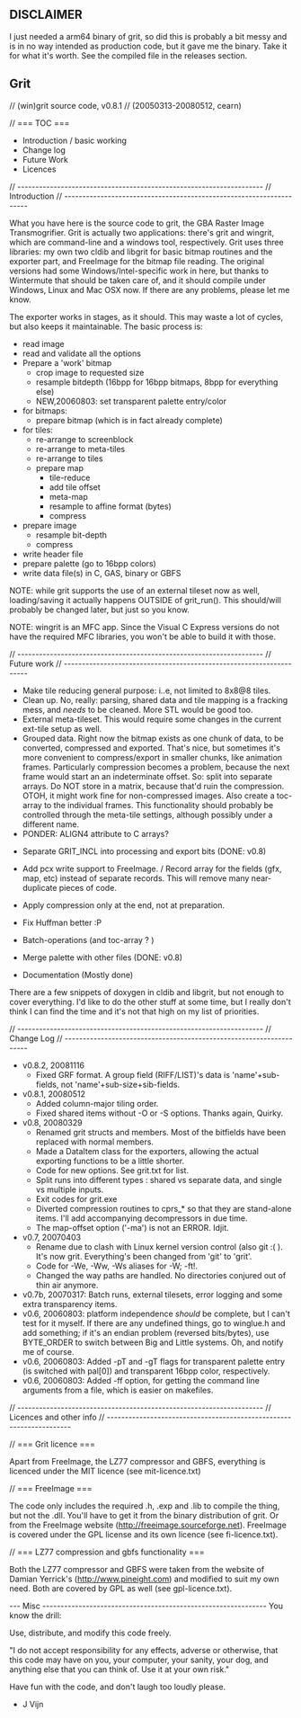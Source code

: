 ## DISCLAIMER

I just needed a arm64 binary of grit, so did this is probably a bit messy and is in no way intended as production code, but it gave me the binary. Take it for what it's worth. See the compiled file in the releases section.

## Grit

// (win)grit source code, v0.8.1
// (20050313-20080512, cearn)

// === TOC ===

* Introduction / basic working
* Change log
* Future Work
* Licences


// --------------------------------------------------------------------
// Introduction
// --------------------------------------------------------------------

  What you have here is the source code to grit, the GBA Raster
Image Transmogrifier. Grit is actually two applications: there's
grit and wingrit, which are command-line and a windows tool,
respectively.
  Grit uses three libraries: my own two cldib and libgrit for basic
bitmap routines and the exporter part, and FreeImage for the bitmap 
file reading.
  The original versions had some Windows/Intel-specific work in here, 
but thanks to Wintermute that should be taken care of, and it should 
compile under Windows, Linux and Mac OSX now. If there are any 
problems, please let me know.

The exporter works in stages, as it should. This may waste a lot of
cycles, but also keeps it maintainable. The basic process is:
- read image
- read and validate all the options
- Prepare a 'work' bitmap
  - crop image to requested size
  - resample bitdepth (16bpp for 16bpp bitmaps, 8bpp for everything
    else)
  - NEW,20060803: set transparent palette entry/color
- for bitmaps:
  - prepare bitmap (which is in fact already complete)
- for tiles:
  - re-arrange to screenblock
  - re-arrange to meta-tiles
  - re-arrange to tiles
  - prepare map
    - tile-reduce
    - add tile offset
    - meta-map
    - resample to affine format (bytes)
    - compress
- prepare image
  - resample bit-depth
  - compress
- write header file
- prepare palette (go to 16bpp colors)
- write data file(s) in C, GAS, binary or GBFS

NOTE: while grit supports the use of an external tileset now as well, 
loading/saving it actually happens OUTSIDE of grit_run(). This 
should/will probably be changed later, but just so you know.

NOTE: wingrit is an MFC app. Since the Visual C Express versions 
do not have the required MFC libraries, you won't be able to build 
it with those.


// --------------------------------------------------------------------
// Future work
// --------------------------------------------------------------------

- Make tile reducing general purpose: i..e, not limited to 8x8@8 tiles.
- Clean up. No, really: parsing, shared data and tile mapping is a 
  fracking mess, and *needs* to be cleaned. More STL would be good too.
- External meta-tileset. This would require some changes in the current 
  ext-tile setup as well.
- Grouped data. Right now the bitmap exists as one chunk of data, to 
  be converted, compressed and exported. That's nice, but sometimes
  it's more convenient to compress/export in smaller chunks, like
  animation frames. Particularly compression becomes a problem, 
  because the next frame would start an an indeterminate offset.
  So: split into separate arrays. Do NOT store in a matrix, because
  that'd ruin the compression. OTOH, it might work fine for 
  non-compressed images. Also create a toc-array to the individual 
  frames. This functionality should probably be controlled through 
  the meta-tile settings, although possibly under a different name.
- PONDER: ALIGN4 attribute to C arrays?
+ Separate GRIT_INCL into processing and export bits (DONE: v0.8)
- Add pcx write support to FreeImage.
/ Record array for the fields (gfx, map, etc) instead of separate
  records. This will remove many near-duplicate pieces of code.
- Apply compression only at the end, not at preparation.

- Fix Huffman better :P
- Batch-operations (and toc-array ? )
+ Merge palette with other files (DONE: v0.8)
- Documentation (Mostly done)

There are a few snippets of doxygen in cldib and libgrit, but not 
enough to cover everything. I'd like to do the other stuff at some 
time, but I really don't think I can find the time and it's not that
high on my list of priorities.


// --------------------------------------------------------------------
// Change Log
// --------------------------------------------------------------------

* v0.8.2, 20081116
  - Fixed GRF format. A group field (RIFF/LIST)'s data is 
    'name'+sub-fields, not 'name'+sub-size+sib-fields.
* v0.8.1, 20080512
  - Added column-major tiling order.
  - Fixed shared items without -O or -S options. Thanks again, Quirky.
* v0.8, 20080329
  - Renamed grit structs and members. Most of the bitfields have been 
    replaced with normal members.
  - Made a DataItem class for the exporters, allowing the actual exporting 
    functions to be a little shorter.
  - Code for new options. See grit.txt for list.
  - Split runs into different types : shared vs separate data, and single vs 
    multiple inputs.
  - Exit codes for grit.exe
  - Diverted compression routines to cprs_* so that they are stand-alone items.
    I'll add accompanying decompressors in due time.
  - The map-offset option ('-ma') is not an ERROR. Idjit.
* v0.7, 20070403
  - Rename due to clash with Linux kernel version control (also git :( ).
    It's now grit. Everything's been changed from 'git' to 'grit'.
  - Code for -We, -Ww, -Ws aliases for -W<n>; -ft!.
  - Changed the way paths are handled. No directories conjured out of 
    thin air anymore.
* v0.7b, 20070317:
  Batch runs, external tilesets, error logging and some extra transparency 
  items.
* v0.6, 20060803: 
  platform independence *should* be complete, but I can't
  test for it myself. If there are any undefined things, go to 
  winglue.h and add something; if it's an endian problem 
  (reversed bits/bytes), use BYTE_ORDER to switch between Big and Little 
  systems. Oh, and notify me of course.
* v0.6, 20060803: 
  Added -pT and -gT flags for transparent palette entry
  (is switched with pal[0]) and transparent 16bpp color, respectively.
* v0.6, 20060803: 
  Added -ff option, for getting the command line 
  arguments from a file, which is easier on makefiles.


// --------------------------------------------------------------------
// Licences and other info
// --------------------------------------------------------------------

// === Grit licence ===

Apart from FreeImage, the LZ77 compressor and GBFS, everything is 
licenced under the MIT licence (see mit-licence.txt)


// === FreeImage ===

The code only includes the required .h, .exp and .lib to compile the 
thing, but not the .dll. You'll have to get it from the binary 
distribution of grit. Or from the FreeImage website 
(http://freeimage.sourceforge.net). FreeImage is covered under the GPL
license and its own licence (see fi-licence.txt).


// === LZ77 compression and gbfs functionality ===

Both the LZ77 compressor and GBFS were taken from the website of
Damian Yerrick's (http://www.pineight.com) and modified to suit my own 
need. Both are covered by GPL as well (see gpl-licence.txt).



--- Misc --------------------------------------------------------------
You know the drill:

Use, distribute, and modify this code freely.

"I do not accept responsibility for any effects, adverse or
 otherwise, that this code may have on you, your computer, your
 sanity, your dog, and anything else that you can think of. Use it
 at your own risk."

Have fun with the code, and don't laugh too loudly please.

- J Vijn



